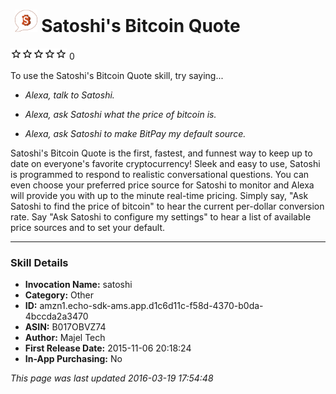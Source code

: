 # &nbsp;<img src="app_icon" alt="Satoshi&#39;s Bitcoin Quote icon" width="36"> Satoshi's Bitcoin Quote
![0 stars](../../../images/ic_star_border_black_18dp_1x.png)![0 stars](../../../images/ic_star_border_black_18dp_1x.png)![0 stars](../../../images/ic_star_border_black_18dp_1x.png)![0 stars](../../../images/ic_star_border_black_18dp_1x.png)![0 stars](../../../images/ic_star_border_black_18dp_1x.png) 0

To use the Satoshi's Bitcoin Quote skill, try saying...

* *Alexa, talk to Satoshi.*

* *Alexa, ask Satoshi what the price of bitcoin is.*

* *Alexa, ask Satoshi to make BitPay my default source.*

Satoshi's Bitcoin Quote is the first, fastest, and funnest way to keep up to date on everyone's favorite cryptocurrency! Sleek and easy to use, Satoshi is programmed to respond to realistic conversational questions. You can even choose your preferred price source for Satoshi to monitor and Alexa will provide you with up to the minute real-time pricing. Simply say, "Ask Satoshi to find the price of bitcoin" to hear the current per-dollar conversion rate. Say "Ask Satoshi to configure my settings" to hear a list of available price sources and to set your default.

***

### Skill Details

* **Invocation Name:** satoshi
* **Category:** Other
* **ID:** amzn1.echo-sdk-ams.app.d1c6d11c-f58d-4370-b0da-4bccda2a3470
* **ASIN:** B017OBVZ74
* **Author:** Majel Tech
* **First Release Date:** 2015-11-06 20:18:24
* **In-App Purchasing:** No

*This page was last updated 2016-03-19 17:54:48*
